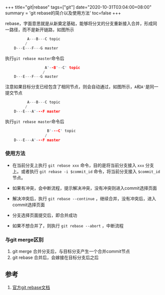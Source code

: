 +++
title="git|rebase"
tags=["git"]
date="2020-10-31T03:04:00+08:00"
summary = 'git rebase的简介以及使用方法'
toc=false
+++

rebase，字面意思就是从新奠定基础，能够将分叉的分支重新接入合并，形成同一路径，而不是新开链路，如图所示

```c
          A---B---C topic
         /
    D---E---F---G master
```

执行`git rebase master`命令后

```c
                  A'--B'--C' topic
                 /
    D---E---F---G master
```

注意如果目标分支已经包含了相同节点，则会自动通过，如图所示，`A`和`A'`是同一提交节点

```c
          A---B---C topic
         /
    D---E---A'---F master
```

执行`git rebase master`命令后

```c
                   B'---C' topic
                  /
    D---E---A'---F master
```

### 使用方法

- 在当前分支上执行 `git rebase xxx` 命令，目的是将当前分支接入 `xxx` 分支上。或者执行 `git rebase -i $commit_id` 命令，将当前分支接入 `$commit_id` 节点。

- 如果有冲突，会中断流程，提示解决冲突，没有冲突则进入commit选择页面

- 解决冲突后，执行 `git rebase --continue` ，继续合并，没有冲突后，进入commit选择页面

- 分支选择页面提交后，即合并成功

- 如果不想合并了，则执行 `git rebase --abort` ，中断流程


### 与git merge区别

1. git merge 合并分支后，与目标分支产生一个合并commit节点
2. git rebase 合并后，会嫁接在目标分支后之后


## 参考

1. [官方git rebase文档](https://git-scm.com/docs/git-rebase)